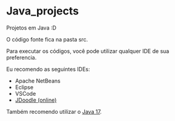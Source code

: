 # Java_projects
 <p>Projetos em Java :D</p>
<p>O código fonte fica na pasta src.</p>
<p>Para executar os códigos, você pode utilizar qualquer IDE de sua preferencia.</p>
<p>Eu recomendo as seguintes IDEs: </p>
<ul>
 <li>Apache NetBeans</li>
 <li>Eclipse</li>
 <li>VSCode</li>
 <li><a href="https://www.jdoodle.com/online-java-compiler/">JDoodle (online)</a></li>
</ul>
<p>Também recomendo utilizar o <a href="https://www.oracle.com/java/technologies/downloads/#java17">Java 17</a>.</p>
